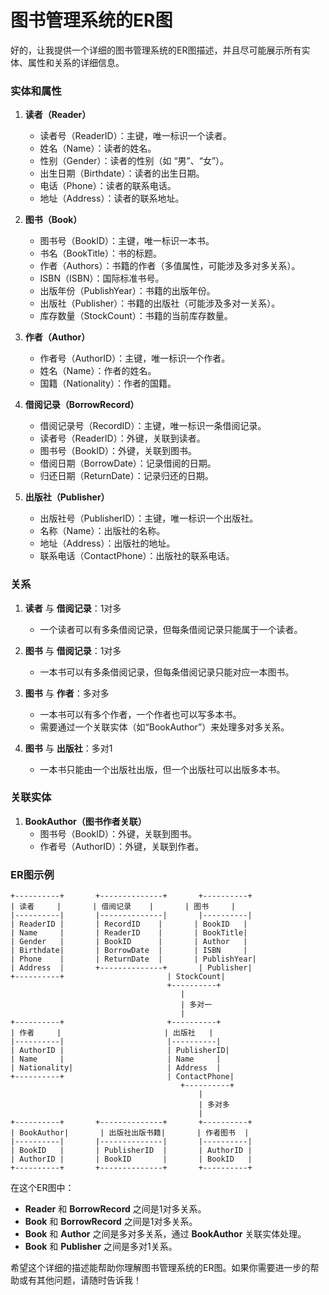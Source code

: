 # 图书管理系统的ER图



好的，让我提供一个详细的图书管理系统的ER图描述，并且尽可能展示所有实体、属性和关系的详细信息。

### 实体和属性

1. **读者（Reader）**
   - 读者号（ReaderID）：主键，唯一标识一个读者。
   - 姓名（Name）：读者的姓名。
   - 性别（Gender）：读者的性别（如 “男”、“女”）。
   - 出生日期（Birthdate）：读者的出生日期。
   - 电话（Phone）：读者的联系电话。
   - 地址（Address）：读者的联系地址。

2. **图书（Book）**
   - 图书号（BookID）：主键，唯一标识一本书。
   - 书名（BookTitle）：书的标题。
   - 作者（Authors）：书籍的作者（多值属性，可能涉及多对多关系）。
   - ISBN（ISBN）：国际标准书号。
   - 出版年份（PublishYear）：书籍的出版年份。
   - 出版社（Publisher）：书籍的出版社（可能涉及多对一关系）。
   - 库存数量（StockCount）：书籍的当前库存数量。

3. **作者（Author）**
   - 作者号（AuthorID）：主键，唯一标识一个作者。
   - 姓名（Name）：作者的姓名。
   - 国籍（Nationality）：作者的国籍。

4. **借阅记录（BorrowRecord）**
   - 借阅记录号（RecordID）：主键，唯一标识一条借阅记录。
   - 读者号（ReaderID）：外键，关联到读者。
   - 图书号（BookID）：外键，关联到图书。
   - 借阅日期（BorrowDate）：记录借阅的日期。
   - 归还日期（ReturnDate）：记录归还的日期。

5. **出版社（Publisher）**
   - 出版社号（PublisherID）：主键，唯一标识一个出版社。
   - 名称（Name）：出版社的名称。
   - 地址（Address）：出版社的地址。
   - 联系电话（ContactPhone）：出版社的联系电话。

### 关系

1. **读者** 与 **借阅记录**：1对多
   - 一个读者可以有多条借阅记录，但每条借阅记录只能属于一个读者。

2. **图书** 与 **借阅记录**：1对多
   - 一本书可以有多条借阅记录，但每条借阅记录只能对应一本图书。

3. **图书** 与 **作者**：多对多
   - 一本书可以有多个作者，一个作者也可以写多本书。
   - 需要通过一个关联实体（如“BookAuthor”）来处理多对多关系。

4. **图书** 与 **出版社**：多对1
   - 一本书只能由一个出版社出版，但一个出版社可以出版多本书。

### 关联实体

1. **BookAuthor（图书作者关联）**
   - 图书号（BookID）：外键，关联到图书。
   - 作者号（AuthorID）：外键，关联到作者。

### ER图示例

```plaintext
+----------+       +--------------+       +----------+
| 读者     |       | 借阅记录    |       | 图书     |
|----------|       |--------------|       |----------|
| ReaderID |       | RecordID    |       | BookID   |
| Name     |       | ReaderID    |       | BookTitle|
| Gender   |       | BookID      |       | Author   |
| Birthdate|       | BorrowDate  |       | ISBN     |
| Phone    |       | ReturnDate  |       | PublishYear|
| Address  |       +--------------+       | Publisher|
+----------+                       | StockCount|
                                   +----------+
                                      |
                                      | 多对一
                                      |
+----------+                       +----------+
| 作者     |                       | 出版社   |
|----------|                       |----------|
| AuthorID |                       | PublisherID|
| Name     |                       | Name     |
| Nationality|                     | Address  |
+----------+                       | ContactPhone|
                                      +----------+
                                          |
                                          | 多对多
                                          |
+----------+       +--------------+       +----------+
| BookAuthor|       | 出版社出版书籍|       | 作者图书  |
|----------|       |--------------|       |----------|
| BookID   |       | PublisherID  |       | AuthorID |
| AuthorID |       | BookID       |       | BookID   |
+----------+       +--------------+       +----------+
```

在这个ER图中：
- **Reader** 和 **BorrowRecord** 之间是1对多关系。
- **Book** 和 **BorrowRecord** 之间是1对多关系。
- **Book** 和 **Author** 之间是多对多关系，通过 **BookAuthor** 关联实体处理。
- **Book** 和 **Publisher** 之间是多对1关系。

希望这个详细的描述能帮助你理解图书管理系统的ER图。如果你需要进一步的帮助或有其他问题，请随时告诉我！